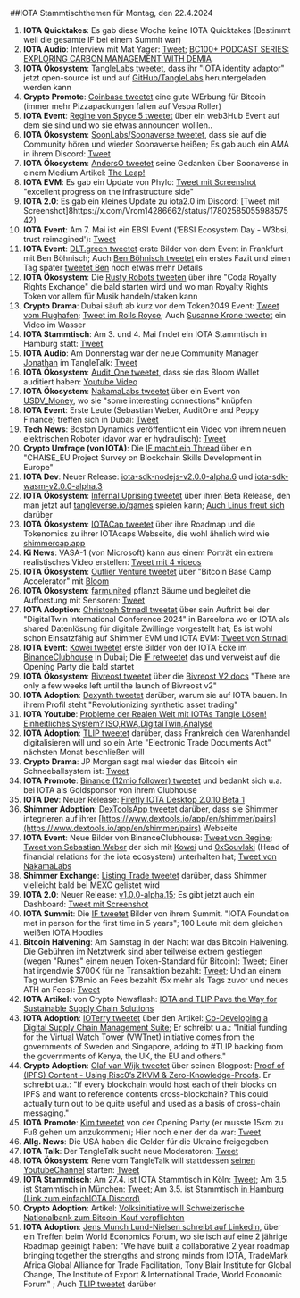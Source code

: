 ##IOTA Stammtischthemen für Montag, den 22.4.2024

1. **IOTA Quicktakes**: Es gab diese Woche keine IOTA Quicktakes (Bestimmt weil die gesamte IF bei einem Summit war)
2. **IOTA Audio**: Interview mit Mat Yager: [Tweet](https://x.com/INATBA_org/status/1779850027440996489); [BC100+ PODCAST SERIES: EXPLORING CARBON MANAGEMENT WITH DEMIA](https://inatba.org/podcast/bc100-podcast-series-exploring-carbon-management-demia/)
3. **IOTA Ökosystem**: [TangleLabs tweetet](https://x.com/Tangle_Labs/status/1779857451875004878), dass ihr "IOTA identity adaptor" jetzt open-source ist und auf [GitHub/TangleLabs](https://github.com/Tangle-Labs/ssimon/tree/dev) heruntergeladen werden kann
4. **Crypto Promote**: [Coinbase tweetet](https://x.com/BitcoinMagazine/status/1779906937280172203) eine gute WErbung für Bitcoin (immer mehr Pizzapackungen fallen auf Vespa Roller)
5. **IOTA Event**: [Regine von Spyce 5 tweetet](https://x.com/Energine/status/1779913400698425684) über ein web3Hub Event auf dem sie sind und wo sie etwas announcen wolllen..
6. **IOTA Ökosystem**: [SoonLabs/Soonaverse tweetet](https://x.com/soon_labs/status/1780120724902158715), dass sie auf die Community hören und wieder Soonaverse heißen; Es gab auch ein AMA in ihrem Discord: [Tweet](https://x.com/soon_labs/status/1780295128349057435)
7. **IOTA Ökosystem**: [AndersO tweetet](https://x.com/A_Oestergaard/status/1780208471792631911) seine Gedanken über Soonaverse in einem Medium Artikel: [The Leap!](https://mirror.xyz/0xd137cbD64F1c3DE3eb7E14fD4cdfa87eBa909A29/8MzZIfLlNnELHpKBK-Wektwm-zkQjN1uYWo1eAu2qVE)
8. **IOTA EVM**: Es gab ein Update von Phylo: [Tweet mit Screenshot](https://x.com/Vrom14286662/status/1780229866639536292) "excellent progress on the infrastructure side"
9. **IOTA 2.0**: Es gab ein kleines Update zu iota2.0 im Discord: [Tweet mit Screenshot]8https://x.com/Vrom14286662/status/1780258505598857542)
10. **IOTA Event**: Am 7. Mai ist ein EBSI Event ('EBSI Ecosystem Day - W3bsi, trust reimagined'): [Tweet](https://x.com/EU_EBSI/status/1780137734478159942)
11. **IOTA Event**: [DLT.green tweetet](https://x.com/dlt_green/status/1780142175335899499) erste Bilder von dem Event in Frankfurt mit Ben Böhnisch; Auch [Ben Böhnisch tweetet](https://x.com/BenBoenisch/status/1780225710172323895) ein erstes Fazit und einen Tag später [tweetet Ben](https://x.com/BenBoenisch/status/1780552390413897904) noch etwas mehr Details
12. **IOTA Ökosystem**: Die [Rusty Robots tweeten](https://x.com/RustyRobotCC/status/1780186735583822066) über ihre "Coda Royalty Rights Exchange" die bald starten wird und wo man Royalty Rights Token vor allem für Musik handeln/staken kann
13. **Crypto Drama**: Dubai säuft ab kurz vor dem Token2049 Event: [Tweet vom Flughafen](https://x.com/wallstreetbets/status/1780239153281585368); [Tweet im Rolls Royce](https://x.com/jrdnwelch/status/1780128544602963995); Auch [Susanne Krone tweetet](https://x.com/SusanneKrone/status/1780197647178998215) ein Video im Wasser
14. **IOTA Stammtisch**: Am 3. und 4. Mai findet ein IOTA Stammtisch in Hamburg statt: [Tweet](https://x.com/tangle_talk/status/1780616142823755981)
15. **IOTA Audio**: Am Donnerstag war der neue Community Manager [Jonathan](https://twitter.com/Eclipse647_) im TangleTalk: [Tweet](https://x.com/tangle_talk/status/1780424374044028975)
16. **IOTA Ökosystem**: [Audit_One tweetet](https://x.com/auditone_team/status/1780544265380049246), dass sie das Bloom Wallet auditiert haben: [Youtube Video](https://youtu.be/1GCrycs0NAc)
17. **IOTA Ökosystem**: [NakamaLabs tweetet](https://x.com/Nakama_Labs/status/1780558776841494552) über ein Event von [USDV_Money](https://twitter.com/USDV_Money), wo sie "some interesting connections" knüpfen
18. **IOTA Event**: Erste Leute (Sebastian Weber, AuditOne and Peppy Finance) treffen sich in Dubai: [Tweet](https://x.com/Sebasti65365174/status/1780561535972134917)
19. **Tech News**: Boston Dynamics veröffentlicht ein Video von ihrem neuen elektrischen Roboter (davor war er hydraulisch): [Tweet](https://x.com/heyBarsee/status/1780590530562347284)
20. **Crypto Umfrage (von IOTA)**: Die [IF macht ein Thread](https://x.com/iota/status/1780597083063366109) über ein "CHAISE_EU Project Survey on Blockchain Skills Development in Europe"
21. **IOTA Dev**: Neuer Release: [iota-sdk-nodejs-v2.0.0-alpha.6](https://github.com/iotaledger/iota-sdk/releases/tag/iota-sdk-nodejs-v2.0.0-alpha.6) und [iota-sdk-wasm-v2.0.0-alpha.3](https://github.com/iotaledger/iota-sdk/releases/tag/iota-sdk-wasm-v2.0.0-alpha.3)
22. **IOTA Ökosystem**: [Infernal Uprising tweetet](https://x.com/InfernalNFTs/status/1780630653920321620) über ihren Beta Release, den man jetzt auf [tangleverse.io/games](https://www.tangleverse.io/games) spielen kann; [Auch Linus freut sich](https://x.com/LinusNaumann/status/1780631793659519147) darüber
23. **IOTA Ökosystem**: [IOTACap tweetet](https://x.com/IotaCap/status/1780633700666945797) über ihre Roadmap und die Tokenomics zu ihrer IOTAcaps Webseite, die wohl ähnlich wird wie [shimmercap.app](https://www.shimmercap.app/)
24. **Ki News**: VASA-1 (von Microsoft) kann aus einem Porträt ein extrem realistisches Video erstellen: [Tweet mit 4 videos](https://x.com/OrctonAI/status/1781333110681923781)
25. **IOTA Ökosystem**: [Outlier Venture tweetet](https://x.com/OVioHQ/status/1780853803623068045) über "Bitcoin Base Camp Accelerator" mit [Bloom](https://twitter.com/bloomwalletio) 
26. **IOTA Ökosystem**: [farmunited](https://twitter.com/FarmUnited) pflanzt Bäume und begleitet die Aufforstung mit Sensoren: [Tweet](https://x.com/EtoGruppe/status/1780876568518066346)
27. **IOTA Adoption**: [Christoph Strnadl tweetet](https://x.com/archimate/status/1780904251809493099) über sein Auftritt bei der "DigitalTwin International Conference 2024" in Barcelona wo er IOTA als shared Datenlösung für digitale Zwillinge vorgestellt hat; Es ist wohl schon Einsatzfähig auf Shimmer EVM und IOTA EVM: [Tweet von Strnadl](https://x.com/archimate/status/1780930536287941086)
28. **IOTA Event**: [Kowei tweetet](https://x.com/kowei1995/status/1780921081240400311) erste Bilder von der IOTA Ecke im [BinanceClubhouse](https://twitter.com/hashtag/BinanceClubhouse?src=hashtag_click) in Dubai; Die [IF retweetet](https://x.com/iota/status/1780950618099650859) das und verweist auf die Opening Party die bald startet
29. **IOTA Ökosystem**: [Bivreost tweetet](https://x.com/bivreost/status/1780929394975912393) über die [Bivreost V2 docs](https://docs.bivreost.com/) "There are only a few weeks left until the launch of Bivreost v2"
30. **IOTA Adoption**: [Dexynth tweetet](https://x.com/DEXYNTH/status/1780862578568421468) darüber, warum sie auf IOTA bauen. In ihrem Profil steht "Revolutionizing synthetic asset trading"
31. **IOTA Youtube**: [Probleme der Realen Welt mit IOTAs Tangle Lösen! Einheitliches System? ISO,RWA,DigitalTwin,Analyse](https://www.youtube.com/watch?v=qQQhlyRjvnY)
32. **IOTA Adoption**: [TLIP tweetet](https://x.com/TLIP_io/status/1780985363898503433) darüber, dass Frankreich den Warenhandel digitalisieren will und so ein Arte "Electronic Trade Documents Act" nächsten Monat beschließen will
33. **Crypto Drama**: JP Morgan sagt mal wieder das Bitcoin ein Schneeballsystem ist: [Tweet](https://x.com/Swan/status/1780984490262770064)
34. **IOTA Promote**: [Binance (12mio follower) tweetet](https://x.com/binance/status/1781005567353397412) und bedankt sich u.a. bei IOTA als Goldsponsor von ihrem Clubhouse
35. **IOTA Dev**: Neuer Release: [Firefly IOTA Desktop 2.0.10 Beta 1](https://github.com/iotaledger/firefly/releases/tag/desktop-iota-2.0.10-beta-1)
36. **Shimmer Adoption**: [DexToolsApp tweetet](https://x.com/DEXToolsApp/status/1781101873094639816) darüber, dass sie Shimmer integrieren auf ihrer [https://www.dextools.io/app/en/shimmer/pairs](https://www.dextools.io/app/en/shimmer/pairs) Webseite
37. **IOTA Event**: Neue Bilder von BinanceClubhouse: [Tweet von Regine](https://x.com/Energine/status/1781235377019211896); [Tweet von Sebastian Weber](https://x.com/Sebasti65365174/status/1781260358398697933) der sich mit [Kowei](https://twitter.com/kowei1995) und [0xSouvlaki](https://twitter.com/0xSouvlaki) (Head of financial relations for the iota ecosystem) unterhalten hat; [Tweet von NakamaLabs](https://x.com/Nakama_Labs/status/1781347991325929483)
38. **Shimmer Exchange**: [Listing Trade tweetet](https://x.com/Listing_Trade/status/1781270072717123731) darüber, dass Shimmer vielleicht bald bei MEXC gelistet wird
39. **IOTA 2.0**: Neuer Release: [v1.0.0-alpha.15](https://github.com/iotaledger/iota-core/releases/tag/v1.0.0-alpha.15); Es gibt jetzt auch ein Dashboard: [Tweet mit Screenshot](https://x.com/Vrom14286662/status/1781581666189754724)
40. **IOTA Summit**: Die [IF tweetet](https://x.com/iota/status/1781321874426732816) Bilder von ihrem Summit. "IOTA Foundation met in person for the first time in 5 years"; 100 Leute mit dem gleichen weißen IOTA Hoodies
41. **Bitcoin Halvening**: Am Samstag in der Nacht war das Bitcoin Halvening. Die Gebühren im Netztwerk sind aber teilweise extrem gestiegen (wegen "Runes" einem neuen Token-Standard für Bitcoin): [Tweet](https://x.com/CryptoAvon2626/status/1781610192179810698); Einer hat irgendwie $700K für ne Transaktion bezahlt: [Tweet](https://x.com/rajatsonifnance/status/1781591967949865210); Und an einem Tag wurden $78mio an Fees bezahlt (5x mehr als Tags zuvor und neues ATH an Fees): [Tweet](https://x.com/DefiLlama/status/1782126325140009307)
42. **IOTA Artikel**: von Crypto Newsflash: [IOTA and TLIP Pave the Way for Sustainable Supply Chain Solutions](https://www.crypto-news-flash.com/iota-and-tlip-pave-the-way-for-sustainable-supply-chain-solutions/)
43. **IOTA Adoption**: [IOTerry tweetet](https://x.com/io_terry/status/1781716059755610481) über den Artikel: [Co-Developing a Digital Supply Chain Management Suite](https://www.maritime-executive.com/editorials/co-developing-a-digital-supply-chain-management-suite); Er schreibt u.a.: "Initial funding for the Virtual Watch Tower (VWTnet) initiative comes from the governments of Sweden and Singapore, adding to #TLIP backing from the governments of Kenya, the UK, the EU and others."
44. **Crypto Adoption**: [Olaf van Wijk tweetet](https://x.com/ovanwijk/status/1781773063551336857) über seinen Blogpost: [Proof of (IPFS) Content - Using Risc0’s ZKVM & Zero-Knowledge-Proofs](https://ovanwijk.medium.com/proof-of-ipfs-content-e43d1698cba2). Er schreibt u.a.: "If every blockchain would host each of their blocks on IPFS and want to reference contents cross-blockchain? This could actually turn out to be quite useful and used as a basis of cross-chain messaging."
45. **IOTA Promote**: [Kim tweetet](https://x.com/KimJongUnrekt/status/1781923079586738366) von der Opening Party (er musste 15km zu Fuß gehen um anzukommen); Hier noch einer der da war: [Tweet](https://x.com/Cigamatoi/status/1781937756421136741)
46. **Allg. News**: Die USA haben die Gelder für die Ukraine freigegeben
47. **IOTA Talk**: Der TangleTalk sucht neue Moderatoren: [Tweet](https://x.com/tangle_talk/status/1781926125322539309)
48. **IOTA Ökosystem**: Rene vom TangleTalk will stattdessen [seinen YoutubeChannel](https://www.youtube.com/@r3new/videos) starten: [Tweet](https://x.com/renewid/status/1782102184970100949)
49. **IOTA Stammtisch**: Am 27.4. ist IOTA Stammtisch in Köln: [Tweet](https://x.com/sciascma/status/1782025708526518471); Am 3.5. ist Stammtisch in München: [Tweet](https://x.com/IotaMunchen/status/1782032371375624581); Am 3.5. ist Stammtisch [in Hamburg (Link zum einfachIOTA Discord)](https://discord.com/channels/446950114913943562/667801332543127562/1230506342234460201)
50. **Crypto Adoption**: Artikel: [Volksinitiative will Schweizerische Nationalbank zum Bitcoin-Kauf verpflichten](https://www.blocktrainer.de/blog/volksinitiative-will-schweizerische-nationalbank-zum-bitcoin-kauf-verpflichten/)
51. **IOTA Adoption**: [Jens Munch Lund-Nielsen schreibt auf LinkedIn](https://www.linkedin.com/posts/jens-munch-lund-nielsen_tradetech-digitaltrade-iota-activity-7187433537225015296-0cBT), über ein Treffen beim World Economics Forum, wo sie isch auf eine 2 jährige Roadmap geeinigt haben: "We have built a collaborative 2 year roadmap bringing together the strengths and strong minds from IOTA, TradeMark Africa Global Alliance for Trade Facilitation, Tony Blair Institute for Global Change, The Institute of Export & International Trade, World Economic Forum" ; Auch [TLIP tweetet](https://x.com/TLIP_io/status/1782342145505980433) darüber
